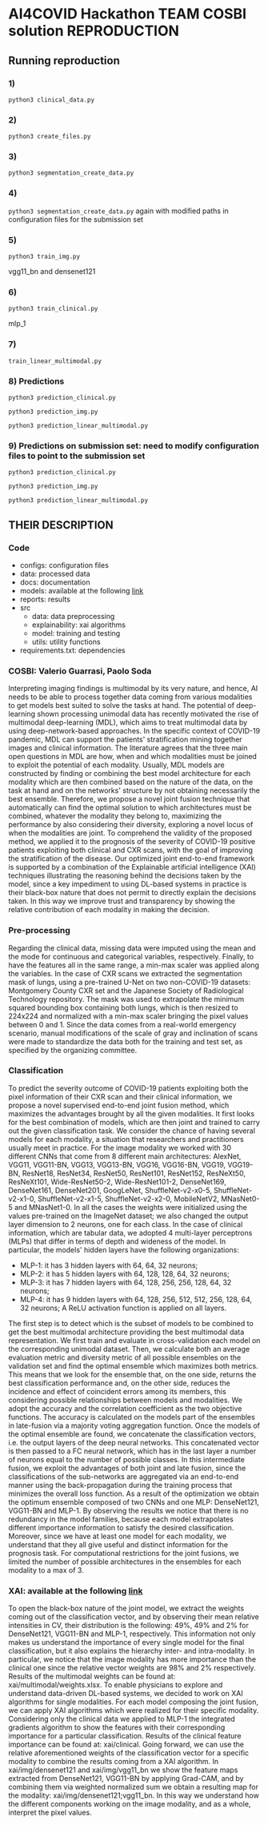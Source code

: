 # AI4COVID Hackathon TEAM COSBI solution REPRODUCTION

## Running reproduction

### 1)
`python3 clinical_data.py` 


### 2)

`python3 create_files.py`

### 3) 

`python3 segmentation_create_data.py`

### 4)

`python3 segmentation_create_data.py` again with modified paths in configuration files for the submission set

### 5)

`python3 train_img.py`

vgg11_bn and densenet121

### 6)

`python3 train_clinical.py`

mlp_1

### 7)

`train_linear_multimodal.py`

### 8) Predictions

`python3 prediction_clinical.py`

`python3 prediction_img.py`

`python3 prediction_linear_multimodal.py`

### 9) Predictions on submission set: need to modify configuration files to point to the submission set

`python3 prediction_clinical.py`

`python3 prediction_img.py`

`python3 prediction_linear_multimodal.py`


## THEIR DESCRIPTION

### Code

- configs: configuration files
- data: processed data
- docs: documentation
- models: available at the following [link](https://drive.google.com/drive/u/4/folders/1rlWGuLNGCiFg76TeNOXY2XskpF1h_mdE)
- reports: results
- src
  - data: data preprocessing
  - explainability: xai algorithms
  - model: training and testing
  - utils: utility functions
- requirements.txt: dependencies


### COSBI: Valerio Guarrasi, Paolo Soda

Interpreting imaging findings is multimodal by its very nature, and hence, AI needs to be able to process together data coming from various modalities to get models best suited to solve the tasks at hand. The potential of deep-learning shown processing unimodal data has recently motivated the rise of multimodal deep-learning (MDL), which aims to treat multimodal data by using deep-network-based approaches. In the specific context of COVID-19 pandemic, MDL can support the patients' stratification mining together images and clinical information.
The literature agrees that the three main open questions in MDL are how, when and which modalities must be joined to exploit the potential of each modality. Usually, MDL models are constructed by finding or combining the best model architecture for each modality which are then combined based on the nature of the data, on the task at hand and on the networks' structure by not obtaining necessarily the best ensemble. Therefore, we propose a novel joint fusion technique that automatically can find the optimal solution to which architectures must be combined, whatever the modality they belong to, maximizing the performance by also considering their diversity, exploring a novel locus of when the modalities are joint. To comprehend the validity of the proposed method, we applied it to the prognosis of the severity of COVID-19 positive patients exploiting both clinical and CXR scans, with the goal of improving the stratification of the disease.
Our optimized joint end-to-end framework is supported by a combination of the Explainable artificial intelligence (XAI) techniques illustrating the reasoning behind the decisions taken by the model, since a key impediment to using DL-based systems in practice is their black-box nature that does not permit to directly explain the decisions taken. In this way we improve trust and transparency by showing the relative contribution of each modality in making the decision.

### Pre-processing
Regarding the clinical data, missing data were imputed using the mean and the mode for continuous and categorical variables, respectively. Finally, to have the features all in the same range, a min-max scaler was applied along the variables.
In the case of CXR scans we extracted the segmentation mask of lungs, using a pre-trained U-Net on two non-COVID-19 datasets: Montgomery County CXR set and the Japanese Society of Radiological Technology repository. The mask was used to extrapolate the minimum squared bounding box containing both lungs, which is then resized to 224x224 and normalized with a min-max scaler bringing the pixel values between 0 and 1. Since the data comes from a real-world emergency scenario, manual modifications of the scale of gray and inclination of scans were made to standardize the data both for the training and test set, as specified by the organizing committee.

### Classification
To predict the severity outcome of COVID-19 patients exploiting both the pixel information of their CXR scan and their clinical information, we propose a novel supervised end-to-end joint fusion method, which maximizes the advantages brought by all the given modalities.
It first looks for the best combination of models, which are then joint and trained to carry out the given classification task. We consider the chance of having several models for each modality, a situation that researchers and practitioners usually meet in practice.
For the image modality we worked with 30 different CNNs that come from 8 different main architectures: AlexNet, VGG11, VGG11-BN, VGG13, VGG13-BN, VGG16, VGG16-BN, VGG19, VGG19-BN, ResNet18, ResNet34, ResNet50, ResNet101, ResNet152, ResNeXt50, ResNeXt101, Wide-ResNet50-2, Wide-ResNet101-2, DenseNet169, DenseNet161, DenseNet201, GoogLeNet, ShuffleNet-v2-x0-5, ShuffleNet-v2-x1-0, ShuffleNet-v2-x1-5, ShuffleNet-v2-x2-0, MobileNetV2, MNasNet0-5 and MNasNet1-0. In all the cases the weights were initialized using the values pre-trained on the ImageNet dataset; we also changed the output layer dimension to 2 neurons, one for each class.
In the case of clinical information, which are tabular data, we adopted 4 multi-layer perceptrons (MLPs) that differ in terms of depth and wideness of the model. In particular, the models' hidden layers have the following organizations:
- MLP-1: it has 3 hidden layers with 64, 64, 32 neurons;
- MLP-2: it has 5 hidden layers with 64, 128, 128, 64, 32 neurons;
- MLP-3: it has 7 hidden layers with 64, 128, 256, 256, 128, 64, 32 neurons;
- MLP-4: it has 9 hidden layers with 64, 128, 256, 512, 512, 256, 128, 64, 32 neurons; A ReLU activation function is applied on all layers.

The first step is to detect which is the subset of models to be combined to get the best multimodal architecture providing the best multimodal data representation. We first train and evaluate in cross-validation each model on the corresponding unimodal dataset. Then, we calculate both an average evaluation metric and diversity metric of all possible ensembles on the validation set and find the optimal ensemble which maximizes both metrics. This means that we look for the ensemble that, on the one side, returns the best classification performance and, on the other side, reduces the incidence and effect of coincident errors among its members, this considering possible relationships between models and modalities. We adopt the accuracy and the correlation coefficient as the two objective functions. The accuracy is calculated on the models part of the ensembles in late-fusion via a majority voting aggregation function.
Once the models of the optimal ensemble are found, we concatenate the classification vectors, i.e. the output layers of the deep neural networks. This concatenated vector is then passed to a FC neural network, which has in the last layer a number of neurons equal to the number of possible classes. In this intermediate fusion, we exploit the advantages of both joint and late fusion, since the classifications of the sub-networks are aggregated via an end-to-end manner using the back-propagation during the training process that minimizes the overall loss function.
As a result of the optimization we obtain the optimum ensemble composed of two CNNs and one MLP: DenseNet121, VGG11-BN and MLP-1. By observing the results we notice that there is no redundancy in the model families, because each model extrapolates different importance information to satisfy the desired classification. Moreover, since we have at least one model for each modality, we understand that they all give useful and distinct information for the prognosis task. For computational restrictions for the joint fusions, we limited the number of possible architectures in the ensembles for each modality to a max of 3.

### XAI: available at the following [link](https://drive.google.com/drive/u/4/folders/1rlWGuLNGCiFg76TeNOXY2XskpF1h_mdE)
To open the black-box nature of the joint model, we extract the weights coming out of the classification vector, and by observing their mean relative intensities in CV, their distribution is the following: 49%, 49% and 2% for DenseNet121, VGG11-BN and MLP-1, respectively. This information not only makes us understand the importance of every single model for the final classification, but it also explains the hierarchy inter- and intra-modality. In particular, we notice that the image modality has more importance than the clinical one since the relative vector weights are 98% and 2% respectively. Results of the multimodal weights can be found at: xai/multimodal/weights.xlsx.
To enable physicians to explore and understand data-driven DL-based systems, we decided to work on XAI algorithms for single modalities. For each model composing the joint fusion, we can apply XAI algorithms which were realized for their specific modality. Considering only the clinical data we applied to MLP-1 the integrated gradients algorithm to show the features with their corresponding importance for a particular classification. Results of the clinical feature importance can be found at: xai/clinical.
Going forward, we can use the relative aforementioned weights of the classification vector for a specific modality to combine the results coming from a XAI algorithm. In xai/img/densenet121 and xai/img/vgg11_bn we show the feature maps extracted from DenseNet121, VGG11-BN by applying Grad-CAM, and by combining them via weighted normalized sum we obtain a resulting map for the modality: xai/img/densenet121;vgg11_bn. In this way we understand how the different components working on the image modality, and as a whole, interpret the pixel values.

